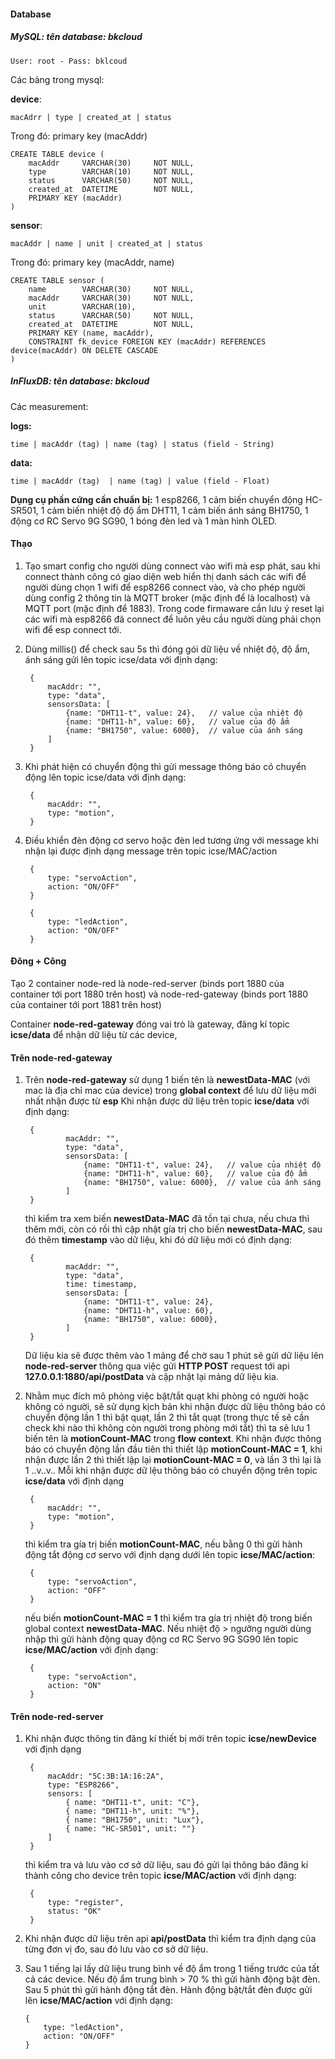 
#### **Database**

##### **MySQL**: tên database: **bkcloud**

	User: root - Pass: bklcoud

Các bảng trong mysql: 

**device**:

	macAdrr | type | created_at | status

Trong đó: primary key (macAddr)

	CREATE TABLE device (
		macAddr 	VARCHAR(30) 	NOT NULL,
		type		VARCHAR(10) 	NOT NULL,
		status 		VARCHAR(50) 	NOT NULL,
		created_at 	DATETIME 		NOT NULL,
		PRIMARY KEY (macAddr)
	)


**sensor**:

	macAddr | name | unit | created_at | status 

Trong đó: primary key (macAddr, name)

	CREATE TABLE sensor (
		name 		VARCHAR(30) 	NOT NULL,
		macAddr 	VARCHAR(30) 	NOT NULL,
		unit 		VARCHAR(10),
		status 		VARCHAR(50) 	NOT NULL,
		created_at 	DATETIME 		NOT NULL,
		PRIMARY KEY (name, macAddr),
		CONSTRAINT fk_device FOREIGN KEY (macAddr) REFERENCES device(macAddr) ON DELETE CASCADE
	)


##### **InFluxDB**:  tên database: **bkcloud**

Các measurement:

**logs:**

	time | macAddr (tag) | name (tag) | status (field - String)

**data:**

	time | macAddr (tag)  | name (tag) | value (field - Float)



**Dụng cụ phần cứng cần chuẩn bị:** 1 esp8266, 1 cảm biến chuyển động HC-SR501, 1 cảm biến nhiệt độ độ ẩm DHT11, 1 cảm biến ánh sáng BH1750, 1 động cơ RC Servo 9G SG90, 1 bóng đèn led và 1 màn hình OLED.


#### **Thạo**

1.  Tạo smart config cho người dùng connect vào wifi mà esp phát, sau khi connect thành công có giao diện web hiển thị danh sách các wifi để người dùng chọn 1 wifi để esp8266 connect vào, và cho phép người dùng config 2 thông tin là MQTT broker (mặc định để là localhost) và MQTT port (mặc định để 1883). Trong code firmaware cần lưu ý reset lại các wifi mà esp8266 đã connect để luôn yêu cầu người dùng phải chọn wifi để esp connect tới.

2. Dùng millis() để check sau 5s thì đóng gói dữ liệu về nhiệt độ, độ ẩm, ánh sáng gửi lên topic  icse/data với định dạng:

		{
			macAddr: "", 
			type: "data",
			sensorsData: [
				{name: "DHT11-t", value: 24},	// value của nhiệt độ
				{name: "DHT11-h", value: 60},	// value của độ ẩm
				{name: "BH1750", value: 6000},	// value của ánh sáng
			]
		}

3. Khi phát hiện có chuyển động thì gửi message thông báo có chuyển động lên topic  icse/data với định dạng:

		{
			macAddr: "", 
			type: "motion",
		}

4. Điều khiển đèn động cơ servo hoặc đèn led tương ứng với message khi nhận lại được định dạng message trên topic icse/MAC/action
	 	 	
		{
			type: "servoAction",
			action: "ON/OFF"
		}

		{
			type: "ledAction",
			action: "ON/OFF"
		}


#### **Đông + Công**

Tạo 2 container node-red là node-red-server (binds port 1880 của container tới port 1880 trên host) và node-red-gateway (binds port 1880 của container tới port 1881 trên host)

Container **node-red-gateway** đóng vai trò là gateway, đăng kí topic **icse/data** để nhận dữ liệu từ các device, 

#### **Trên node-red-gateway**

1. Trên **node-red-gateway** sử dụng 1 biến tên là **newestData-MAC** (với mac là địa chỉ mac của device) trong **global context** để lưu dữ liệu mới nhất nhận được từ **esp** Khi nhận được dữ liệu trên topic **icse/data**  với định dạng:
	
		{
				macAddr: "", 
				type: "data",
				sensorsData: [
					{name: "DHT11-t", value: 24},	// value của nhiệt độ
					{name: "DHT11-h", value: 60},	// value của độ ẩm
					{name: "BH1750", value: 6000},	// value của ánh sáng
				]
		}

	thì kiểm tra xem biến  **newestData-MAC** đã tồn tại chưa, nếu chưa thì thêm mới, còn có rồi thì cập nhật gía trị cho biến **newestData-MAC**, sau đó thêm  **timestamp** vào dữ liệu, khi đó dữ liệu mới có định dạng:

		{
				macAddr: "", 
				type: "data",
				time: timestamp,
				sensorsData: [
					{name: "DHT11-t", value: 24},
					{name: "DHT11-h", value: 60},
					{name: "BH1750", value: 6000},
				]
		}

	Dữ liệu kia sẽ được thêm vào 1 mảng để chờ sau 1 phút sẽ gửi dữ liệu lên **node-red-server** thông qua việc gửi **HTTP POST** request tới api **127.0.0.1:1880/api/postData** và cập nhật lại mảng dữ liệu kia.

2. Nhằm mục đích mô phỏng việc bật/tắt quạt khi phòng có người hoặc không có người, sẽ sử dụng kịch bản khi nhận được dữ liệu thông báo có chuyển động lần 1 thì bật quạt, lần 2 thì tắt quạt (trong thực tế sẽ cần check khi nào thì không còn người trong phòng mới tắt) thì ta sẽ lưu 1 biến tên là **motionCount-MAC** trong **flow context**. Khi nhận được thông báo có chuyển động lần đầu tiên thì thiết lập **motionCount-MAC = 1**, khi nhận được lần 2 thì thiết lập lại **motionCount-MAC = 0**, và lần 3 thì lại là 1 ..v..v.. Mỗi khi nhận được dữ lệu thông báo có chuyển động trên topic **icse/data** với định dạng 

		{
			macAddr: "", 
			type: "motion",
		}

	thì kiểm tra gía trị biến **motionCount-MAC**, nếu bằng 0 thì gửi hành động tắt động cơ servo với định dạng dưới lên topic **icse/MAC/action**:

		{
			type: "servoAction",
			action: "OFF"
		}

	nếu biến **motionCount-MAC = 1** thì kiểm tra gía trị nhiệt độ trong biến global context **newestData-MAC**. Nếu nhiệt độ > ngưỡng người dùng nhập  thì gửi hành động quay động cơ RC Servo 9G SG90 lên topic **icse/MAC/action** với định dạng:

		{
			type: "servoAction",
			action: "ON"
		}


#### **Trên node-red-server**

1. Khi nhận được thông tin đăng kí thiết bị mới trên topic **icse/newDevice** với định dạng 

		{
			macAddr: "5C:3B:1A:16:2A",
			type: "ESP8266",
			sensors: [
				{ name: "DHT11-t", unit: "C"},
				{ name: "DHT11-h", unit: "%"},
				{ name: "BH1750", unit: "Lux"},
				{ name: "HC-SR501", unit: ""}
			]
		}

	thì kiểm tra và lưu vào cơ sở dữ liệu, sau đó gửi lại thông báo đăng kí thành công cho device trên topic **icse/MAC/action** với định dạng:

		{
			type: "register", 
			status: "OK"
		}


2. Khi nhận được dữ liệu trên api **api/postData** thì kiểm tra định dạng của từng đơn vị đo, sau đó lưu vào cơ sở dữ liệu.

3.  Sau 1 tiếng lại lấy dữ liệu trung bình về độ ẩm trong 1 tiếng trước của tất cả các device. Nếu độ ẩm trung bình > 70 % thì gửi hành động bật đèn. Sau 5 phút thì gửi hành động tắt đèn. Hành động bật/tắt đèn được gửi lên **icse/MAC/action** với định dạng:

		{
			type: "ledAction",
			action: "ON/OFF"
		}
